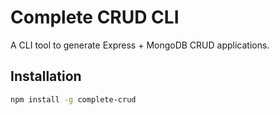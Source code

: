# Complete CRUD CLI

A CLI tool to generate Express + MongoDB CRUD applications.

## Installation

```bash
npm install -g complete-crud